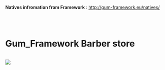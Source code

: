 <b>Natives infromation from Framework</b> : http://gum-framework.eu/natives/
</br></br></br></br>



# Gum_Framework Barber store</br></br><img src="https://cdn.discordapp.com/attachments/944656734134370344/992019061422694440/barber.png">

